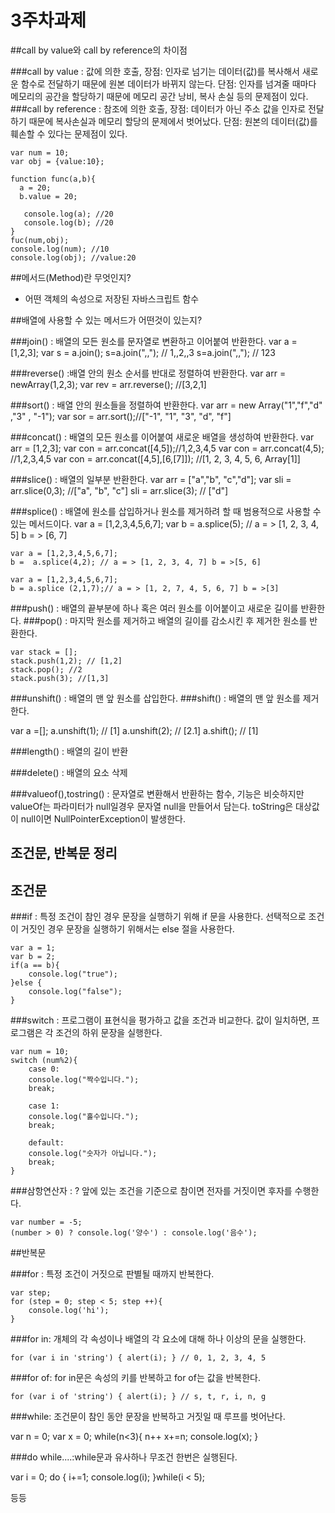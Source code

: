 
# 3주차과제

##call by value와 call by reference의 차이점

###call by value : 값에 의한 호출, 
		장점: 인자로 넘기는 데이터(값)를  복사해서 새로운 함수로 전달하기 때문에 원본 데이터가 바뀌지 않는다.
		단점: 인자를 넘겨줄 때마다 메모리의 공간을 할당하기 때문에 메모리 공간 낭비, 복사 손실 등의 문제점이 있다.
###call by reference  : 참조에 의한 호출,
		장점: 데이터가 아닌 주소 값을 인자로 전달하기 때문에 복사손실과 메모리 할당의 문제에서 벗어났다.
		단점: 원본의 데이터(값)를 훼손할 수 있다는 문제점이 있다.

    var num = 10;
    var obj = {value:10};

    function func(a,b){
      a = 20;
      b.value = 20;

       console.log(a); //20
       console.log(b); //20
    }
    fuc(num,obj);
    console.log(num); //10
    console.log(obj); //value:20


##메서드(Method)란 무엇인지?
- 어떤 객체의 속성으로 저장된 자바스크립트 함수

##배열에 사용할 수 있는 메서드가 어떤것이 있는지?

###join() : 배열의 모든 원소를 문자열로 변환하고 이어붙여 반환한다.
	var a = [1,2,3];
	var s = a.join();
	s=a.join(",,"); // 1,,2,,3
	s=a.join(",,");	// 123

###reverse() :배열 안의 원소 순서를 반대로 정렬하여 반환한다.
	var arr = newArray(1,2,3);
	var rev = arr.reverse(); //[3,2,1]
	 
###sort() : 배열 안의 원소들을 정렬하여 반환한다.
	var arr = new Array("1","f","d" ,"3" , "-1");
	var sor = arr.sort();//["-1", "1", "3", "d", "f"]
	
###concat() : 배열의 모든 원소를 이어붙여 새로운 배열을 생성하여 반환한다.
	var arr = [1,2,3];
	var con = arr.concat([4,5]);//1,2,3,4,5
	var con = arr.concat(4,5); //1,2,3,4,5
	var con = arr.concat([4,5],[6,[7]]); //[1, 2, 3, 4, 5, 6, Array[1]]
	
###slice() : 배열의 일부분 반환한다.
	var arr = ["a","b", "c","d"];
	var sli = arr.slice(0,3); //["a", "b", "c"]
	sli = arr.slice(3); // ["d"]
	
###splice() : 배열에 원소를 삽입하거나 원소를 제거하려 할 때 범용적으로 사용할 수 있는 메서드이다.
	var a = [1,2,3,4,5,6,7];
	var b = a.splice(5); // a = > [1, 2, 3, 4, 5]  b = > [6, 7]
	
	var a = [1,2,3,4,5,6,7]; 
	b =  a.splice(4,2); // a = > [1, 2, 3, 4, 7] b = >[5, 6]
	
	var a = [1,2,3,4,5,6,7];
	b = a.splice (2,1,7);// a = > [1, 2, 7, 4, 5, 6, 7] b = >[3]
	

###push() : 배열의 끝부분에 하나 혹은 여러 원소를 이어붙이고 새로운 길이를 반환한다.
###pop() : 마지막 원소를 제거하고 배열의 길이를 감소시킨 후 제거한 원소를 반환한다.
	
	var stack = [];
	stack.push(1,2); // [1,2]
	stack.pop(); //2
	stack.push(3); //[1,3]
	

###unshift() : 배열의 맨 앞 원소를 삽입한다.
###shift() : 배열의 맨 앞 원소를 제거한다.
	
  var a =[];
	a.unshift(1); // [1]
	a.unshift(2); // [2.1]
	a.shift();  // [1]

###length() : 배열의 길이 반환
 
###delete() : 배열의 요소 삭제

###valueof(),tostring() : 문자열로 변환해서 반환하는 함수, 
기능은 비슷하지만 valueOf는 파라미터가 null일경우 문자열 null을 만들어서 담는다.
toString은 대상값이 null이면 NullPointerException이 발생한다. 

##  조건문,  반복문 정리

## 조건문

###if : 특정 조건이 참인 경우 문장을 실행하기 위해 if 문을 사용한다. 선택적으로 조건이 거짓인 경우 문장을 실행하기 위해서는 else 절을 사용한다.
	
	var a = 1;
	var b = 2;
	if(a == b){
		console.log("true");
	}else {
		console.log("false");
	}
	
###switch  : 프로그램이 표현식을 평가하고  값을 조건과 비교한다. 값이 일치하면,  프로그램은 각 조건의 하위 문장을 실행한다.
	
	var num = 10;
	switch (num%2){
		case 0:
		console.log("짝수입니다.");
		break;

		case 1:
		console.log("홀수입니다.");
		break;

		default:
		console.log("숫자가 아닙니다.");
		break;
	}

###삼항연산자 : ? 앞에 있는 조건을 기준으로 참이면 전자를 거짓이면 후자를 수행한다.

	var number = -5;
	(number > 0) ? console.log('양수') : console.log('음수');	

##반복문

###for : 특정 조건이 거짓으로 판별될 때까지 반복한다.

	var step;
	for (step = 0; step < 5; step ++){
		console.log('hi');
	}

###for in: 개체의 각 속성이나 배열의 각 요소에 대해 하나 이상의 문을 실행한다.
	
	for (var i in 'string') { alert(i); } // 0, 1, 2, 3, 4, 5

###for of: for in문은 속성의 키를 반복하고 for of는 값을 반복한다. 
	
	for (var i of 'string') { alert(i); } // s, t, r, i, n, g

###while: 조건문이 참인 동안 문장을 반복하고 거짓일 때 루프를 벗어난다.
	
  var n = 0;
	var x = 0;
	while(n<3){
		n++
		x+=n;
		console.log(x); 
	}

###do while....:while문과 유사하나 무조건 한번은 실행된다.

  var i = 0;
	do {
		i+=1;
		console.log(i);
	}while(i < 5);

등등
